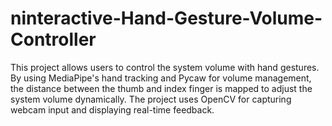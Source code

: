 # ninteractive-Hand-Gesture-Volume-Controller
This project allows users to control the system volume with hand gestures. By using MediaPipe's hand tracking and Pycaw for volume management, the distance between the thumb and index finger is mapped to adjust the system volume dynamically. The project uses OpenCV for capturing webcam input and displaying real-time feedback.
